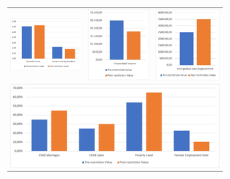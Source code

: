 <!DOCTYPE html>
<html lang="en">

  
 
</head>
<body>

<table>
  <tr>
    <td><img src="Images/Picture%201.png" alt="Average Household Size & Income Earning Members Pre and Post-restrictions"></td>
    <td><img src="Images/Picture%202.png" alt="Average Household Income Pre and Post-restrictions"></td>
    <td><img src="Images/Picture%203.png" alt="Immigration and Displacement Rate Pre and Post-restrictions"></td>
  </tr>
  <tr>
    <td colspan="3"><img src="Images/Picture%204.png" alt="Female Employment Rate and Child Marriages, Child Labor, and Poverty Level Pre and Post-restrictions"></td>
  </tr>
</table>

</body>
</html>
